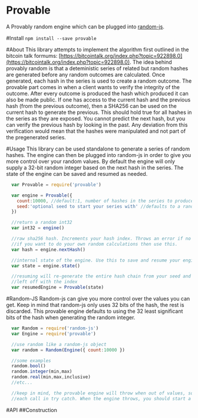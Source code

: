 # Provable
A Provably random engine which can be plugged into [random-js](https://www.npmjs.com/package/random-js). 

#Install
`npm install --save provable`

#About
This library attempts to implement the algorithm first outlined in the bitcoin talk formums:
[https://bitcointalk.org/index.php?topic=922898.0](https://bitcointalk.org/index.php?topic=922898.0).
The idea behind provably random is that a deteministic series of related but random hashes are generated before
any random outcomes are calculated. Once generated, each hash in the series is used to create a random outcome.
The provable part comes in when a client wants to verify the integrity of the outcome. After every outcome
is produced the hash which produced it can also be made public. If one has access to the current hash and
the previous hash (from the previous outcome), then a SHA256 can be used on the current hash to generate the previous.
This should hold true for all hashes in the series as they are exposed. You cannot predict the next hash, but you
can verify the previous hash by looking in the past. Any deviation from this verification would mean that the hashes
were manipulated and not part of the pregenerated series. 

#Usage
This library can be used standalone to generate a series of random hashes. The engine can then
be plugged into random-js in order to give you more control over your random values. By default
the engine will only supply a 32-bit random integer based on the next hash in the series. The 
state of the engine can be saved and resumed as needed.

```js
  var Provable = require('provable')

  var engine = Provable({
    count:10000, //default:1, number of hashes in the series to produce, takes longer depending on how big the number is
    seed:'optional seed to start your series with' //defaults to a random uuid4
  })

  //return a random int32
  var int32 = engine()

  //raw sha256 hash. Increments your hash index. Throws an error if no hashes left.
  //if you want to do your own random calculations then use this. 
  var hash = engine.nextHash()

  //internal state of the engine. Use this to save and resume your engine.
  var state = engine.state()

  //resuming will re-generate the entire hash chain from your seed and pick up where you
  //left off with the index
  var resumedEngine = Provable(state)

```

#Random-JS
Random-js can give you more control over the values you can get. Keep in mind that random-js
only uses 32 bits of the hash, the rest is discarded. This provable engine defaults to using the 32 least
significant bits of the hash when generating the random integer.

```js
  var Random = require('random-js')
  var Engine = require('provable')

  //use random like a random-js object
  var random = Random(Engine({ count:10000 })

  //some examples
  random.bool()
  random.integer(min,max)
  random.real(min,max,inclusive)
  //etc...

  //keep in mind, the provable engine will throw when out of values, so you should wrap 
  //each call in try catch. When the engine throws, you should start a new serie When the engine throws, you should start a new series. 


```

#API
##Construction
